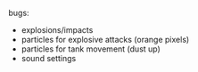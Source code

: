 bugs:
* explosions/impacts
* particles for explosive attacks (orange pixels)
* particles for tank movement (dust up)
* sound settings
